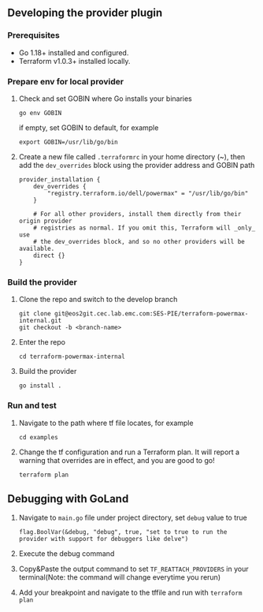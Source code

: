 ## Developing the provider plugin

### Prerequisites
- Go 1.18+ installed and configured.
- Terraform v1.0.3+ installed locally.


### Prepare env for local provider
1. Check and set GOBIN where Go installs your binaries
    ```
    go env GOBIN
    ```
    if empty, set GOBIN to default, for example
    ```
    export GOBIN=/usr/lib/go/bin
    ```

2. Create a new file called `.terraformrc` in your home directory (~), then add the `dev_overrides` block using the provider address and GOBIN path
    ```
    provider_installation {
        dev_overrides {
            "registry.terraform.io/dell/powermax" = "/usr/lib/go/bin"
        }
    
        # For all other providers, install them directly from their origin provider
        # registries as normal. If you omit this, Terraform will _only_ use
        # the dev_overrides block, and so no other providers will be available.
        direct {}
    }
    ```


### Build the provider
1. Clone the repo and switch to the develop branch
    ```
    git clone git@eos2git.cec.lab.emc.com:SES-PIE/terraform-powermax-internal.git
    git checkout -b <branch-name>
    ```

2. Enter the repo
    ```
    cd terraform-powermax-internal
    ```

3. Build the provider
    ```
    go install .
    ```

### Run and test
1. Navigate to the path where tf file locates, for example
    ```
    cd examples
    ```
2. Change the tf configuration and run a Terraform plan. It will report a warning that overrides are in effect, and you are good to go!
    ```
    terraform plan
    ```


## Debugging with GoLand
1. Navigate to `main.go` file under project directory, set `debug` value to true
    ```
    flag.BoolVar(&debug, "debug", true, "set to true to run the provider with support for debuggers like delve")
    ```

2. Execute the debug command

3. Copy&Paste the output command to set `TF_REATTACH_PROVIDERS` in your terminal(Note: the command will change everytime you rerun)

4. Add your breakpoint and navigate to the tffile and run with `terraform plan`
   
